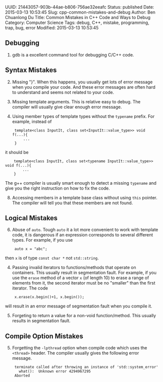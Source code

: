 UUID: 21443057-903b-44ae-b806-756ae32eeafc
Status: published
Date: 2015-03-13 10:53:45
Slug: cpp-common-mistakes-and-debug
Author: Ben Chuanlong Du
Title: Common Mistakes in C++ Code and Ways to Debug
Category: Computer Science
Tags: debug, C++, mistake, programming, trap, bug, error
Modified: 2015-03-13 10:53:45


## Debugging

1. gdb is a excellent command tool for debugging C/C++ code. 

## Syntax Mistakes

2. Missing "}". 
When this happens, 
you usually get lots of error message when you compile your code. 
And these error messages are often hard to understand and seems not related to your code. 

3. Missing template arguments. 
This is relative easy to debug. 
The compiler will usually give clear enough error message. 

7. Using member types of template types without the `typename` prefix. 
For example, 
instead of 

        template<class InputIt, class set<InputIt::value_type>> void f(...){
            ...
        } 

it should be 

        template<class InputIt, class set<typename InputIt::value_type>> void f(...){
            ...
        }

The g++ compiler is usually smart enough to detect a missing `typename` and give you the right instruction
on how to fix the code. 

8. Accessing members in a template base class without using `this` pointer.
The compiler will tell you that these members are not found. 

## Logical Mistakes

6. Abuse of `auto`. 
Tough `auto` it a lot more convenient to work with template code, 
it is dangerous if an expression corresponds to several different types. 
For example, 
if you use 

        auto x = "abc";

then `x` is of type `const char *` not `std::string`. 

4. Passing invalid iterators to functions/methods that operate on containers.
This usually result in segmentation fault. 
For example, 
if you use the `erase` method of a vector `x` (of length 10) to erase a range of elements from it,
the second iterator must be no "smaller" than the first iterator.
The code 

        x.erase(x.begin()+1, x.begin());

will result in an error message of segmentation fault when you compile it.

5. Forgeting to return a value for a non-void function/method. 
This usually results in segmentation fault.

## Compile Option Mistakes

5. Forgetting the `-lpthread` option when compile code which uses the `<thread>` header.
The compiler usually gives the following error message.

        terminate called after throwing an instance of 'std::system_error'
          what():  Unknown error 4294967295
        Aborted




